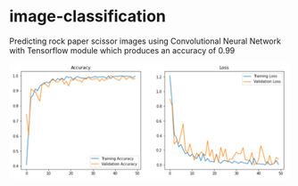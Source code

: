 # image-classification
Predicting rock paper scissor images using Convolutional Neural Network with Tensorflow module which produces an accuracy of 0.99

![](Accuracy%20and%20Loss.PNG)
